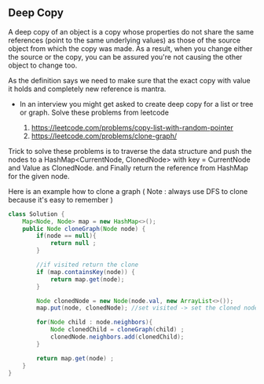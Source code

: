 ## Deep Copy

A deep copy of an object is a copy whose properties do not share the same references (point to the same underlying values) as those of the source object from which the copy was made. 
As a result, when you change either the source or the copy, you can be assured you're not causing the other object to change too.

As the definition says we need to make sure that the exact copy with value it holds and completely new reference is mantra.
* In an interview you might get asked to create deep copy for a list or tree or graph. Solve these problems from leetcode
  
  1. https://leetcode.com/problems/copy-list-with-random-pointer
  2. https://leetcode.com/problems/clone-graph/
 
Trick to solve these problems is to traverse the data structure and push the nodes to a HashMap<CurrentNode, ClonedNode> with key = CurrentNode and Value as ClonedNode.
and Finally return the reference from HashMap for the given node.

Here is an example how to clone a graph ( Note : always use DFS to clone because it's easy to remember ) 
```java
class Solution {
    Map<Node, Node> map = new HashMap<>();
    public Node cloneGraph(Node node) {
        if(node == null){
            return null ;
        }

        //if visited return the clone
        if (map.containsKey(node)) {
            return map.get(node);
        }

        Node clonedNode = new Node(node.val, new ArrayList<>());
        map.put(node, clonedNode); //set visited -> set the cloned node

        for(Node child : node.neighbors){
            Node clonedChild = cloneGraph(child) ;
            clonedNode.neighbors.add(clonedChild);
        }

        return map.get(node) ;
    }
}
```

